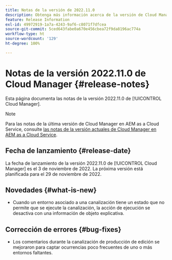 ```yaml
---
title: Notas de la versión de 2022.11.0
description: Obtenga más información acerca de la versión de Cloud Manager 2022.11.0.
feature: Release Information
exl-id: 49972919-1a7a-4243-9af6-c8071f7dfcea
source-git-commit: 5ced643fabe0a670e456cbea72f9da8196ac774a
workflow-type: ht
source-wordcount: '129'
ht-degree: 100%

---
```


# Notas de la versión 2022.11.0 de Cloud Manager {#release-notes}

Esta página documenta las notas de la versión 2022.11.0 de [!UICONTROL Cloud Manager].

>[!NOTE]
>
>Para las notas de la última versión de Cloud Manager en AEM as a Cloud Service, consulte [las notas de la versión actuales de Cloud Manager en AEM as a Cloud Service](https://experienceleague.adobe.com/es/docs/experience-manager-cloud-service/content/release-notes/cloud-manager/current).

## Fecha de lanzamiento {#release-date}

La fecha de lanzamiento de la versión 2022.11.0 de [!UICONTROL Cloud Manager] es el 3 de noviembre de 2022. La próxima versión está planificada para el 29 de noviembre de 2022.

## Novedades {#what-is-new}

* Cuando un entorno asociado a una canalización tiene un estado que no permite que se ejecute la canalización, la acción de ejecución se desactiva con una información de objeto explicativa.

## Corrección de errores {#bug-fixes}

* Los comentarios durante la canalización de producción de edición se mejoraron para captar ocurrencias poco frecuentes de uno o más entornos faltantes.
